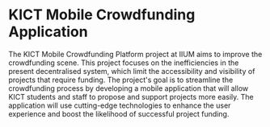 # KICT Mobile Crowdfunding Application

The KICT Mobile Crowdfunding Platform project at IIUM aims to improve the crowdfunding scene. This project focuses on the inefficiencies in the present decentralised system, which limit the accessibility and visibility of projects that require funding. The project's goal is to streamline the crowdfunding process by developing a mobile application that will allow KICT students and staff to propose and support projects more easily. The application will use cutting-edge technologies to enhance the user experience and boost the likelihood of successful project funding.
